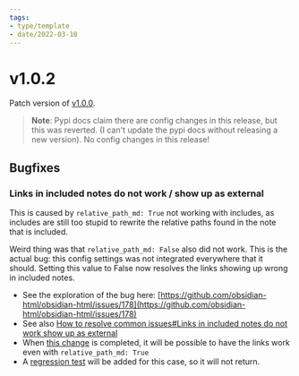```yaml
---
tags:
- type/template
- date/2022-03-10
---
```

   
# v1.0.2   
Patch version of [v1.0.0](../Changelog/v1.0.0.md).   
   
> **Note**: Pypi docs claim there are config changes in this release, but this was reverted. (I can't update the pypi docs without releasing a new version). No config changes in this release!   
   
## Bugfixes   
### Links in included notes do not work / show up as external   
This is caused by `relative_path_md: True` not working with includes, as includes are still too stupid to rewrite the relative paths found in the note that is included.   
   
Weird thing was that `relative_path_md: False` also did not work. This is the actual bug: this config settings was not integrated everywhere that it should. Setting this value to False now resolves the links showing up wrong in included notes.   
   
   
- See the exploration of the bug here: [https://github.com/obsidian-html/obsidian-html/issues/178](https://github.com/obsidian-html/obsidian-html/issues/178)   
- See also [How to resolve common issues#Links in included notes do not work show up as external](../Instructions/How%20to%20resolve%20common%20issues.md#links-in-included-notes-do-not-work-show-up-as-external)   
- When [this change](https://github.com/obsidian-html/obsidian-html/issues/179) is completed, it will be possible to have the links work even with `relative_path_md: True`     
- A [regression test](https://github.com/obsidian-html/obsidian-html/issues/180) will be added for this case, so it will not return.